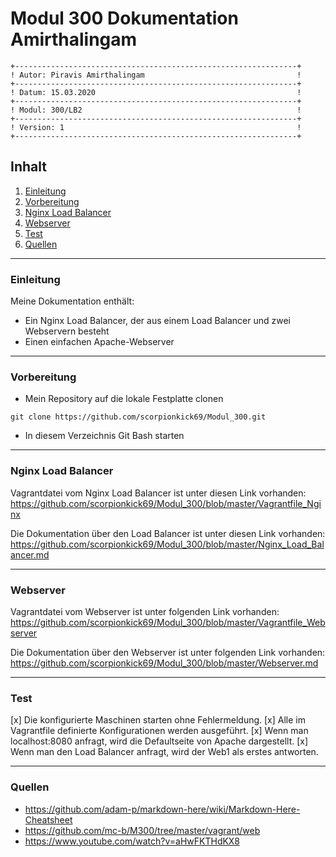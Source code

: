 # Modul 300 Dokumentation Amirthalingam
``` 
+---------------------------------------------------------------+
! Autor: Piravis Amirthalingam                                  !	
+---------------------------------------------------------------+
! Datum: 15.03.2020                                             !	
+---------------------------------------------------------------+
! Modul: 300/LB2                                                !	
+---------------------------------------------------------------+
! Version: 1                                                    !	
+---------------------------------------------------------------+
```
## Inhalt
1. [Einleitung](#Einleitung)
2. [Vorbereitung](#Vorbereitung)
3. [Nginx Load Balancer](#Nginx)
4. [Webserver](#Webserver)
5. [Test](#Test)
6. [Quellen](#Quellen)
___
### Einleitung
Meine Dokumentation enthält:
- Ein Nginx Load Balancer, der aus einem Load Balancer und zwei Webservern besteht
- Einen einfachen Apache-Webserver
 ___
### Vorbereitung
- Mein Repository auf die lokale Festplatte clonen
```
git clone https://github.com/scorpionkick69/Modul_300.git
```
- In diesem Verzeichnis Git Bash starten
___
### Nginx Load Balancer
Vagrantdatei vom Nginx Load Balancer ist unter diesen Link vorhanden:
https://github.com/scorpionkick69/Modul_300/blob/master/Vagrantfile_Nginx

Die Dokumentation über den Load Balancer ist unter diesen Link vorhanden:
https://github.com/scorpionkick69/Modul_300/blob/master/Nginx_Load_Balancer.md
___
### Webserver
Vagrantdatei vom Webserver ist unter folgenden Link vorhanden:
https://github.com/scorpionkick69/Modul_300/blob/master/Vagrantfile_Webserver

Die Dokumentation über den Webserver ist unter folgenden Link vorhanden:
https://github.com/scorpionkick69/Modul_300/blob/master/Webserver.md
___
### Test
[x] Die konfigurierte Maschinen starten ohne Fehlermeldung.
[x] Alle im Vagrantfile definierte Konfigurationen werden ausgeführt.
[x] Wenn man localhost:8080 anfragt, wird die Defaultseite von Apache dargestellt.
[x] Wenn man den Load Balancer anfragt, wird der Web1 als erstes antworten.
___
### Quellen
- https://github.com/adam-p/markdown-here/wiki/Markdown-Here-Cheatsheet
- https://github.com/mc-b/M300/tree/master/vagrant/web
- https://www.youtube.com/watch?v=aHwFKTHdKX8
